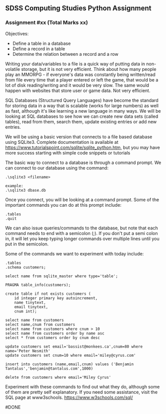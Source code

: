 ## SDSS Computing Studies Python Assignment
### Assignment #xx (Total Marks xx)

Objectives:
* Define a table in a database
* Define a record in a table
* Determine the relation between a record and a row


Writing your data/variables to a file is a quick way of putting data in non-volatile storage, but it is not very efficient.  Think about how many people play an MMORPG - if everyone's data was constantly being written/read from file every time that a player entered or left the game, that would be a lot of disk reading/writing and it would be very slow.  The same would happen with websites that store user or game data.  Not very efficient.

SQL Databases (Structured Query Languages) have become the standard for storing data in a way that is scalable (works for large numbers) as well as fast, although it's like learning a new language in many ways.  We will be looking at SQL databases to see how we can create new data sets (called tables), read from them, search them, update existing entries or add new entries.

We will be using a basic version that connects to a file based database using SQLite3.  Complete documentation is available at https://www.tutorialspoint.com/sqlite/sqlite_python.htm, but you may have more success starting with simple code snippets or tutorials

The basic way to connect to a database is through a command prompt.  We can connect to our database using the command:

```
.\sqlite3 <filename>

example:
.\sqlite3 dbase.db
```

Once you connect, you will be looking at a command prompt. Some of the important commands you can do at this prompt include:

```
.tables
.quit
```

We can also issue queries/commands to the database, but note that each command needs to end with a semicolon (;).  If you don't put a semi colon in, it will let you keep typing longer commands over multiple lines until you put in the semicolon.

Some of the commands we want to experiment with today include:
```
.tables
.schema customers;

```

```
select name from sqlite_master where type='table';
```
```
PRAGMA table_info(customers);
```
```
create table if not exists customers (
    id integer primary key autoincrement,
    name tinytext,
    email tinytext,
    cnum int);
```
```
select name from customers
select name,cnum from customers
select name from customers where cnum > 10
select name from customers order by name asc
select * from customers order by cnum desc
```
```
update customers set email='bassist@monkees.ca',cnum=80 where name='Peter Nesmith'
update customers set cnum=10 where email='miley@cyrus.com'
```
```
insert into customers (name,email,cnum) values ('Benjamin Tantalus','benjamin@tantalus.com',1000)
```
```
delete from customers where email='Miley Cyrus'
```

Experiment with these commands to find out what they do, although some of them are pretty self explanatory.  If you need some assistance, visit the SQL page at www3schools.
https://www.w3schools.com/sql/

#DONE
